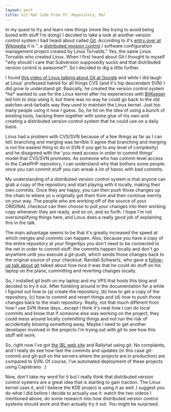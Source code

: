 ```yaml
--- 
layout: post
title: Git Mah Code From Th' Repository, Ma!
---
```

<p>
In my quest to try and learn new things (more like trying to avoid being bored with stuff I'm doing) I decided to take a look at another version control system I had heard about called <a href="http://git.or.cz/">Git</a>.  According to it's <a href="http://en.wikipedia.org/wiki/Git_(software)">entry over at Wikipedia</a> it is "..a <a href="http://betterexplained.com/articles/intro-to-distributed-version-control-illustrated/">distributed revision control</a> / software configuration management project created by Linus Torvalds."  Yes, the same Linus Torvalds who created Linux.  When I first heard about Git I thought to myself "why should I care that Subversion supposedly sucks and that distributed version control is awesome?".  So I decided to dig a little further.
</p>
<p>
I found <a href="http://video.google.com/videoplay?docid=-2199332044603874737">this video of Linus talking about Git at Google</a> and while I did laugh at Linus' professed hatred for all things CVS (and it's hip descendant SVN) I did grow to understand git.  Basically, he created the version control system *he* wanted to use for the Linux kernel after his experiences with <a href="http://www.bitkeeper.com/">BitKeeper</a> led him to stop using it, but there was no way he could go back to the old patches-and-tarballs way they used to maintain the Linux kernel.  Just too many people using it now I guess.  So, he hit on the idea of using a bunch of existing tools, hacking them together with some glue of his own and creating a distributed version control system that he could use on a daily basis.</p>
<p>
Linus had a problem with CVS/SVN because of a few things as far as I can tell:  branching and merging was terrible (I agree that branching and merging is not the easiest thing to do in SVN if you get to any level of complexity) and he disagreed with the 'you need access in order to commit things' model that CVS/SVN promotes.  As someone who has commit-level access to the CakePHP repository, I can understand why that bothers some people:  once you can commit stuff you can wreak a lot of havoc with bad commits.
</p>
<p>
My understanding of a distributed version control system is that anyone can grab a copy of the repository and start playing with it locally, making their own commits.  Once they are happy, you can then push those changes up the chain to where yo u originally got them from and then continue merrily on your way.  The people who are working off of the source of your ORIGINAL checkout can then choose to pull your changes into their working copy whenever they are ready, and so on, and so forth.  I hope I'm not oversimplifying things here, and Linus does a really good job of explaining this in the talk.
</p>
<p>
The main advantage seems to be that it's greatly increased the speed at which merges and commits can happen.  Also, because you have a copy of the entire repository at your fingertips you don't need to be connected to the net in order to commit stuff:  the commits happen locally and don't go anywhere until you execute a git-push, which sends those changes back to the original source of your checkout.  Randall Schwartz, who gave a <a href="http://video.google.com/videoplay?docid=-3999952944619245780">follow-up talk about git</a> talked about how nice it was that he could do stuff on his laptop on the plane, committing and reverting changes locally.
</p>
<p>
So, I installed git both on my laptop and my VPS that hosts this blog and decided to try it out.  After fumbling around in the documentation for a while I figured out how to (a) create the repository, (b) how to get a copy of the repository, (c) how to commit and revert things and (d) how to push those changes back to the main repository.  Really, not that much different from how I use SVN these days...except I think it's neat how I can do local commits and know that if someone else was working on the project, they could mess around locally committing things and not run the risk of accidentally blowing something away.  Maybe I need to get another developer involved in the projects I'm trying out with git to see how this stuff will work.
</p>
<p>
So, right now I've got <a href="http://www.ibl.org">the IBL web site</a> and Rallyhat using git.  No complaints, and I really do see how fast the commits and updates (in this case git-commit and git-pull on the servers where the projects are in production) are compared to SVN.  Of course, I've automated deployment of these projects using Capistrano. :)
</p>
<p>
Now, don't take my word for it but I really think that distributed version control systems are a great idea that is starting to gain traction.  The Linux kernel uses it, and I believe the KDE project is using it as well.  I suggest you do what I did before I decide to actually use it:  watch the two videos I mentioned above, do some research into how distributed version control systems should work and then actually try it out.  You might be surprised.
</p>
